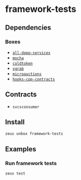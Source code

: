 
framework-tests 
====================




## Dependencies
### Boxes
* [`all-dapp-services`](all-dapp-services.md)
* [`mocha`](mocha.md)
* [`coldtoken`](coldtoken.md)
* [`vgrab`](vgrab.md)
* [`microauctions`](microauctions.md)
* [`hooks-cpp-contracts`](hooks-cpp-contracts.md)


## Contracts
* `svcsconsumer`
## Install
```bash
zeus unbox framework-tests
```
## Examples
### Run framework tests 
```bash
zeus test
```



